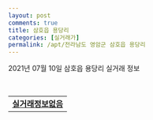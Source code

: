 ```yaml
---
layout: post
comments: true
title: 삼호읍 용당리
categories: [실거래가]
permalink: /apt/전라남도 영암군 삼호읍 용당리
---
```


2021년 07월 10일 삼호읍 용당리 실거래 정보

<script type="text/javascript">
  google.charts.load('current', {'packages':['corechart']});
  google.charts.setOnLoadCallback(drawChart);

  function drawChart() {
    var data = google.visualization.arrayToDataTable([['거래일', '매매', '전월세', '전매'], ['20-07', 25, 2, 0], ['20-08', 42, 1, 0], ['20-09', 87, 1, 0], ['20-10', 107, 3, 0], ['20-11', 137, 0, 0], ['20-12', 70, 4, 0], ['21-01', 30, 6, 0], ['21-02', 15, 5, 0], ['21-03', 16, 9, 0], ['21-04', 19, 7, 0], ['21-05', 20, 5, 0], ['21-06', 26, 3, 0], ['21-07', 2, 0, 0]]);

    var options = {
      title: '최근 1년간 유형별 거래량 추이',
      legend: { position: 'bottom' }
    };

    var chart = new google.visualization.LineChart(document.getElementById('columnchart_material'));
    chart.draw(data, (options));년간 
  }
</script>

<div id="columnchart_material" style="width: 95%; margin-left: -35px; display: block"></div>
<br>
<table>
  <tr>
    <td colspan="4" style="font-weight: bold;"><a href="https://search.naver.com/search.naver?query=삼호읍 용당리 실거래정보없음">실거래정보없음</a></td>
  </tr>
    
</table>
    